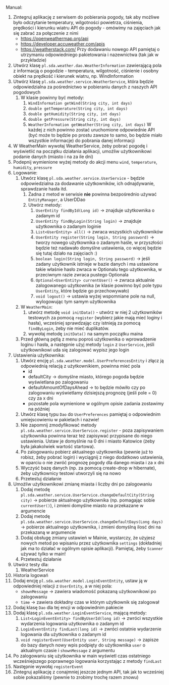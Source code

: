 Manual:
1. Zintegruj aplikację z serwisem do pobierania pogody, tak aby możliwe było odczytanie temperatury, wilgotności powietrza, ciśnienia, prędkości i kierunku wiatru
    API do pogody - omówimy na zajęciach jak się zabrać za połączenie z nimi
    * https://openweathermap.org/api
    * https://developer.accuweather.com/apis
    * https://weatherstack.com/
    Przy dodawaniu nowego API pamiętaj o utrzymaniu odpowiedniego pakietowania i nazewnictwa (tak jak w przykładzie)
2. Utwórz klasę `pl.sda.weather.dao.WeatherInformation` zawierającą pola z informacją o pogodzie - temperatura, wilgotność, ciśnienie i osobny obiekt na prędkość i kierunek wiatru, np. WindInformation
3. Utwórz klasę `pl.sda.weather.service.WeatherService`, która będzie odpowiedzialna za pośrednictwo w pobieraniu danych z naszych API pogodowych
    1. W klasie powinny być metody: 
       1. `WindInformation getWind(String city, int days)`
       2. `double getTemperature(String city, int days)`
       3. `double getHumidity(String city, int days)`
       4. `double getPressure(String city, int days)`
       5. `WeatherInformation getWeather(String city, int days)`
      W każdej z nich powinno zostać uruchomione odpowiednie API (być może to będzie po prostu zawsze to samo, bo będzie miało wszystkie informacje) do pobrania danej informacji
4. W  WeatherMain wywołaj WeatherService, żeby pobrać pogodę i wyświetlić na początku działania aplikacji, umożliw użytkownikowi podanie danych (miasto i na za ile dni)
5. Podepnij wymienione wyżej metody do akcji menu `wind`, `temperature`, `humidity`, `pressure`
6. Logowanie:
   1. Utwórz klasę `pl.sda.weather.service.UserService` - będzie odpowiedzialna za dodawanie użytkowników, ich odnajdywanie, sprawdzanie hasła itd.
       1. Żadna z metod w serwisie **nie** powinna bezpośrednio używać `EntityManager`, a UserDDao
       2. Utwórz metody:
           1. `UserEntity findById(Long id)` -> znajduje użytkownika o zadanym id
           2. `UserEntity findByLogin(String login)` -> znajduje użytkownika o zadanym loginie
           3. `List<UserEntity> all()` -> zwraca wszystkich użytkowników
           4. `UserEntity register(String login, String password)` -> tworzy nowego użytkownika o zadanym haśle, w przyszłości będzie też nadawało domyślne ustawienia, co więcej będzie się tutaj działo na zajęciach :)
           5. `boolean login(String login, String password)` -> jeśli zadany użytkownik istnieje w bazie danych i ma ustawione takie właśnie hasło zwraca w Optionalu tego użytkownika, w przeciwnym razie zwraca pustego Optionala
           6. `Optional<UserEntity> currentUser()` -> zwraca aktualnie zalogowanego użytkownika (w klasie powinno być pole typu `UserEntity`, które będzie go przechowywało)
           7. `void logout()` -> ustawia wyżej wspomniane pole na null, wylogowując tym samym użytkownika
   2. W `WeatherMain`:
      1. utwórz metodę `void initData()` - utwórz w niej 2 użytkowników testowych za pomocą `register` (wybierz jakie mają mieć loginy i hasła), wcześniej sprawdzając czy istnieją za pomocą `findByLogin`, żeby nie mieć duplikatów.
      2. wywołaj metodę `initData()` na samym początku maina
   3. Przed główną pętlą z menu poproś użytkownika o wprowadzenie loginu i hasła, a następnie użyj metody `login` z `UserService`, jeśli użytkownikowi uda się zalogować wypisz jego login
7. Ustawienia użytkownika:
   1. Utwórz encję `pl.sda.weather.model.UserPreferencesEntity` i złącz ją odpowiednią relacją z użytkownikiem, powinna mieć pola
       * id
       * defaultCity -> domyślne miasto, którego pogoda będzie wyświetlana po zalogowaniu
       * defaultAmountOfDaysAhead -> to będzie mówiło czy po zalogowaniu wyświetlamy dzisiejszą prognozę (jeśli pole = 0) czy za x dni
       * pozostałe pola wymienione w ogólnym opisie zadania zostawimy na później
   2. Utwórz klasę typu `Dao` do `UserPreferences` pamiętaj o odpowiednim umiejscowieniu w pakietach i nazwie!
   3. Nie zapomnij zmodyfikować metody `pl.sda.weather.service.UserService.register` - poza zapisywaniem użytkownika powinna teraz też zapisywać przypisane do niego ustawienia. Ustaw je domyślnie na 0 dni i miasto Katowice (żeby była jakakolwiek wartość startowa).   
   4. Po zalogowaniu pobierz aktualnego użytkownika (pewnie już to robisz, żeby pobrać login) i wyciągnij z niego dodatkowo ustawienia, w oparciu o nie zwróć prognozę pogody dla danego miasta i za x dni
   5. Wyczyść bazę danych (np. za pomocą create-drop w hibernate), żeby użytkownicy testowi utworzyli się na nowo
   6. Przetestuj działanie
8. Umożliw użytkownikowi zmianę miasta i liczby dni po zalogowaniu
   1. Dodaj metodę `pl.sda.weather.service.UserService.changeDefaultCity(String city)` -> pobierze aktualnego użytkownika (np. pomagając sobie `currentUser()`), i zmieni domyślne miasto na przekazane w argumencie
   2. Dodaj metodę `pl.sda.weather.service.UserService.changeDefaultDays(Long days)` -> pobierze aktualnego użytkownika, i zmieni domyślną ilosć dni na przekazaną w argumencie
   3. Dodaj obsługę zmiany ustawień w Mainie, wystarczy, że użyjesz nowych metod po wpisaniu przez użytkownika `settings` (dokładniej jak ma to działać w ogólnym opisie aplikacji). Pamiętaj, żeby `Scanner` używać tylko w main!
   4. Przetestuj działanie
9. Utwórz testy dla:
   1. WeatherService
10. Historia logowań
   1. Dodaj encję `pl.sda.weather.model.LoginEventEntity`, ustaw ją w odpowiedniej relacji z `UserEntity`, a w niej pola:
      * `shownMessage` -> zawiera wiadomość pokazaną użytkownikowi po zalogowaniu
      * `time` -> zawiera dokładny czas w którym użytkownik się zalogował
   2. Dodaj klasę `Dao` dla tej encji w odpowiednim pakiecie
   3. Dodaj klasę `pl.sda.weather.LoginEventService`, mającą metody:
      1. `List<LoginEventEntity> findByUserId(long id)` -> zwróci wszystkie wydarzenia logowania użytkownika o zadanym id
      2. `LoginEventEntity findLast(long id)` -> zwróci ostatnie wydarzenie logowania dla użytkownika o zadanym id
      3. `void registerEvent(UserEntity user, String message)` -> zapisze do bazy danych nowy wpis podpięty do użytkownika `user` o aktualnym czasie i `shownMessage` z argumentu
   4. Po zalogowaniu się użytkownika w main wyświetl czas ostatniego wcześniejszego poprawnego logowania korzystając z metody `findLast`
   5. Następnie wywołaj `registerEvent`
11. Zintegruj aplikację z conajmniej jeszcze jednym API, tak jak to wcześniej sobie pokazaliśmy (pewnie to zrobimy trochę razem znowu)